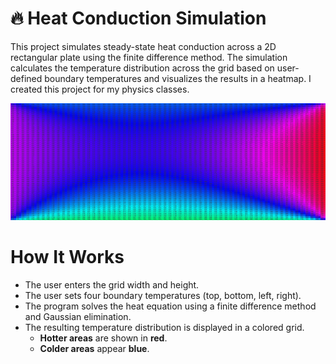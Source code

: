 # 🔥 Heat Conduction Simulation
This project simulates steady-state heat conduction across a 2D rectangular plate using the finite difference method. The simulation calculates the temperature distribution across the grid based on user-defined boundary temperatures and visualizes the results in a heatmap. I created this project for my physics classes.

![alt text](image.png)

# How It Works
- The user enters the grid width and height.
- The user sets four boundary temperatures (top, bottom, left, right).
- The program solves the heat equation using a finite difference method and Gaussian elimination.
- The resulting temperature distribution is displayed in a colored grid.
    - **Hotter areas** are shown in **red**.
    - **Colder areas** appear **blue**.